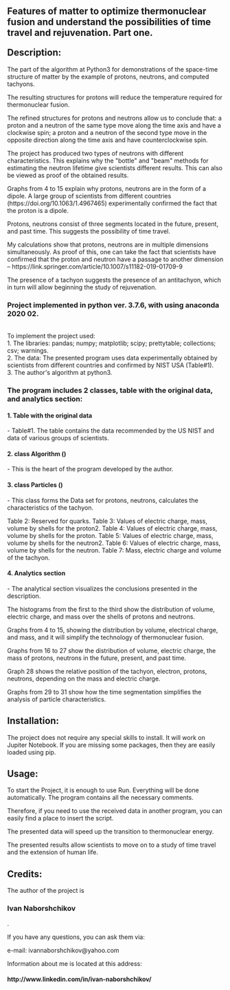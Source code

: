 <html>
<head>
<title>
Page README <br>
Project name: <br> 
<h1> Keywords: tachyon, python, quarks, protons, neutrons, thermonuclear fusion, time. </h1>
</title>
</head>
<body>
<h2> <p> Features of matter to optimize thermonuclear fusion and understand the possibilities of time travel and rejuvenation. Part one. </p>
Description: </h2>
<p> The part of the algorithm at Python3 for demonstrations of the space-time structure of matter by the example of protons, neutrons, and computed tachyons. </p>
<p> The resulting structures for protons will reduce the temperature required for thermonuclear fusion. </p>
<p> The refined structures for protons and neutrons allow us to conclude that: a proton and a neutron of the same type move along the time axis and have a clockwise spin; a proton and a neutron of the second type move in the opposite direction along the time axis and have counterclockwise spin. </p>
<p> The project has produced two types of neutrons with different characteristics. This explains why the "bottle" and "beam" methods for estimating the neutron lifetime give scientists different results. This can also be viewed as proof of the obtained results. </p>
<p> Graphs from 4 to 15 explain why protons, neutrons are in the form of a dipole. A large group of scientists from different countries (https://doi.org/10.1063/1.4967465) experimentally confirmed the fact that the proton is a dipole. </p>
<p>Protons, neutrons consist of three segments located in the future, present, and past time. This suggests the possibility of time travel. </p>
<p> My calculations show that protons, neutrons are in multiple dimensions simultaneously. As proof of this, one can take the fact that scientists have confirmed that the proton and neutron have a passage to another dimension – https://link.springer.com/article/10.1007/s11182-019-01709-9 </p>
<p> The presence of a tachyon suggests the presence of an antitachyon, which in turn will allow beginning the study of rejuvenation. </p>
<p> <h3> Project implemented in python ver. 3.7.6, with using anaconda 2020 02. </h3> <br>
To implement the project used: <br>
1. The libraries: pandas; numpy; matplotlib; scipy; prettytable; collections; csv; warnings. <br>
2. The data: The presented program uses data experimentally obtained by scientists from different countries and confirmed by NIST USA (Table#1). <br>
3. The author's algorithm at python3. </p>
<p><h3> The program includes 2 classes, table with the original data, and analytics section: </h3> </p>
<p> <h4> 1. Table with the original data </h4>  - Table#1. The table contains the data recommended by the US NIST and data of various groups of scientists. </p>

<p> <h4> 2. class Algorithm ()</h4>   - This is the heart of the program developed by the author. </p>

<p> <h4> 3. class Particles () </h4>   - This class forms the Data set for protons, neutrons, calculates the characteristics of the tachyon. </p>
<p> Table 2: Reserved for quarks.  Table 3: Values of electric charge, mass, volume by shells for the proton2. Table 4: Values of electric charge, mass, volume by shells for the proton. Table 5: Values of electric charge, mass, volume by shells for the neutron2. Table 6: Values of electric charge, mass, volume by shells for the neutron. Table 7: Mass, electric charge and volume of the tachyon. </p>
<p> <h4> 4. Analytics section </h4>   - The analytical section visualizes the conclusions presented in the description. </p>
<p> The histograms from the first to the third show the distribution of volume, electric charge, and mass over the shells of protons and neutrons. </p>
<p> Graphs from 4 to 15, showing the distribution by volume, electrical charge, and mass,  and it will simplify the technology of thermonuclear fusion. </p>
<p> Graphs from 16 to 27 show the distribution of volume, electric charge, the mass of protons, neutrons in the future, present, and past time. </p>
<p> Graph 28 shows the relative position of the tachyon, electron, protons, neutrons, depending on the mass and electric charge. </p>
<p> Graphs from 29 to 31 show how the time segmentation simplifies the analysis of particle characteristics.  </p>
<h2> Installation: </h2>
<p> The project does not require any special skills to install. It will work on Jupiter Notebook. If you are missing some packages, then they are easily loaded using pip. </p>
<h2> Usage:  </h2>
<p> To start the Project, it is enough to use Run. Everything will be done automatically. The program contains all the necessary comments.  </p>
<p> Therefore, if you need to use the received data in another program, you can easily find a place to insert the script.  </p>
<p> The presented data will speed up the transition to thermonuclear energy. </p>
<p> The presented results allow scientists to move on to a study of time travel and the extension of human life. </p>

<h2> Credits: </h2>
<p> The author of the project is <h3> Ivan Naborshchikov</h3>.  </p>
<p> If you have any questions, you can ask them via: </p>
<p> e-mail: ivannaborshchikov@yahoo.com </p>
<p> Information about me is located at this address: <br>
<h4>  http://www.linkedin.com/in/ivan-naborshchikov/ </h4> </p>
 </body>
</html> 
